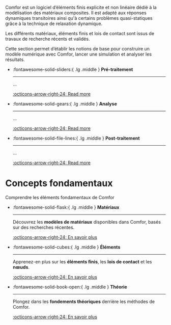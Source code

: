 Comfor est un logiciel d’éléments finis explicite et non linéaire dédié à la
modélisation des matériaux composites. Il est adapté aux réponses dynamiques
transitoires ainsi qu'à certains problèmes quasi-statiques grâce à la technique
de relaxation dynamique.

Les différents matériaux, éléments finis et lois de contact sont issus de
travaux de recherche récents et validés.

Cette section permet d’établir les notions de base pour construire un modèle
numérique avec Comfor, lancer une simulation et analyser les résultats.

<div class="grid cards" markdown>

-   :fontawesome-solid-sliders:{ .lg .middle } __Pré-traitement__

    ---

    ...

    [:octicons-arrow-right-24: Read more](docs_preprocessing.md)

-   :fontawesome-solid-gears:{ .lg .middle } __Analyse__

    ---

    ...

    [:octicons-arrow-right-24: Read more](docs_analysis.md)

-   :fontawesome-solid-file-lines:{ .lg .middle } __Post-traitement__

    ---

    ...

    [:octicons-arrow-right-24: Read more](docs_postprocessing.md)

</div>

# **Concepts fondamentaux**

Comprendre les éléments fondamentaux de Comfor

<div class="grid cards" markdown>

-   :fontawesome-solid-flask:{ .lg .middle } __Matériaux__

    ---

    Découvrez les **modèles de matériaux** disponibles dans Comfor, basés sur des recherches récentes.

    [:octicons-arrow-right-24: En savoir plus](docs_materials.md)

-   :fontawesome-solid-cubes:{ .lg .middle } __Éléments__

    ---
    
    Apprenez-en plus sur les **éléments finis**, les **lois de contact** et les **nœuds**.
    
    [:octicons-arrow-right-24: En savoir plus](docs_elements.md)

-   :fontawesome-solid-book-open:{ .lg .middle } __Théorie__
    
    ---
    
    Plongez dans les **fondements théoriques** derrière les méthodes de Comfor.
    
    [:octicons-arrow-right-24: En savoir plus](theory/theory_overview.md)

</div>

